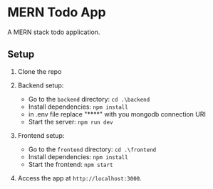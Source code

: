 
# MERN Todo App

A MERN stack todo application.

## Setup

1. Clone the repo

2. Backend setup:
   - Go to the `backend` directory: `cd .\backend`
   - Install dependencies: `npm install`
   - in .env file replace "****" with you mongodb connection URI
   - Start the server: `npm run dev`

3. Frontend setup:
   - Go to the `frontend` directory: `cd .\frontend`
   - Install dependencies: `npm install`
   - Start the frontend: `npm start`

4. Access the app at `http://localhost:3000`.
